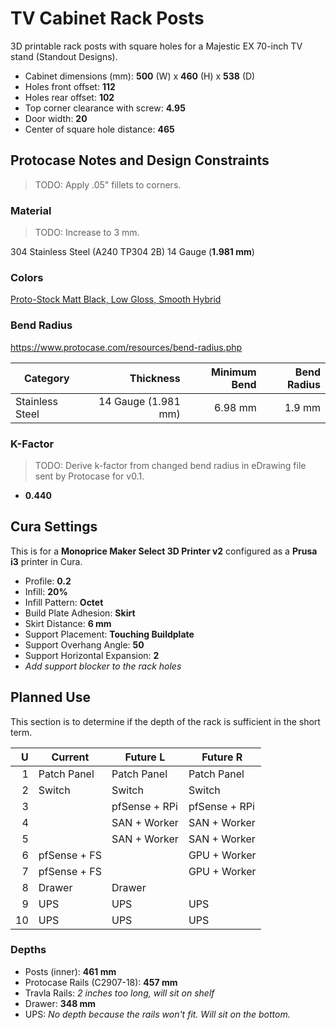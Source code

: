 # TV Cabinet Rack Posts

3D printable rack posts with square holes for a Majestic EX 70-inch TV stand (Standout Designs).

* Cabinet dimensions (mm): **500** (W) x **460** (H) x **538** (D)
* Holes front offset: **112**
* Holes rear offset: **102**
* Top corner clearance with screw: **4.95**
* Door width: **20**
* Center of square hole distance: **465**

## Protocase Notes and Design Constraints

> TODO: Apply .05" fillets to corners.

### Material

> TODO: Increase to 3 mm.

304 Stainless Steel (A240 TP304 2B) 14 Gauge (**1.981 mm**)

### Colors

[Proto-Stock Matt Black, Low Gloss, Smooth Hybrid](https://www.protocase.com/img/products/mcf/powdercoat/matte-black-proto-stock.jpg)

### Bend Radius

https://www.protocase.com/resources/bend-radius.php

Category        |           Thickness | Minimum Bend | Bend Radius
--------------- | ------------------: | ------------:| ----------:
Stainless Steel | 14 Gauge (1.981 mm) |      6.98 mm |      1.9 mm

### K-Factor

> TODO: Derive k-factor from changed bend radius in eDrawing file sent by Protocase for v0.1.

* **0.440**

## Cura Settings

This is for a **Monoprice Maker Select 3D Printer v2** configured as a **Prusa i3** printer in Cura.

* Profile: **0.2**
* Infill: **20%**
* Infill Pattern: **Octet**
* Build Plate Adhesion: **Skirt**
* Skirt Distance: **6 mm**
* Support Placement: **Touching Buildplate**
* Support Overhang Angle: **50**
* Support Horizontal Expansion: **2**
* *Add support blocker to the rack holes*

## Planned Use

This section is to determine if the depth of the rack is sufficient in the short term.

   U | Current      | Future L      | Future R
---: | ------------ | ------------- | -------------
   1 | Patch Panel  | Patch Panel   | Patch Panel
   2 | Switch       | Switch        | Switch
   3 |              | pfSense + RPi | pfSense + RPi
   4 |              | SAN + Worker  | SAN + Worker
   5 |              | SAN + Worker  | SAN + Worker
   6 | pfSense + FS |               | GPU + Worker
   7 | pfSense + FS |               | GPU + Worker
   8 | Drawer       | Drawer        |
   9 | UPS          | UPS           | UPS
  10 | UPS          | UPS           | UPS

### Depths

* Posts (inner): **461 mm**
* Protocase Rails (C2907-18): **457 mm**
* Travla Rails: *2 inches too long, will sit on shelf*
* Drawer: **348 mm**
* UPS: *No depth because the rails won't fit. Will sit on the bottom.*
